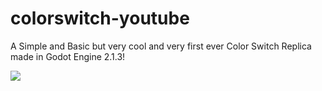 # colorswitch-youtube
A Simple and Basic but very cool and very first ever Color Switch Replica made in Godot Engine 2.1.3!

![](http://i.imgur.com/GzCFnwa.gif)
